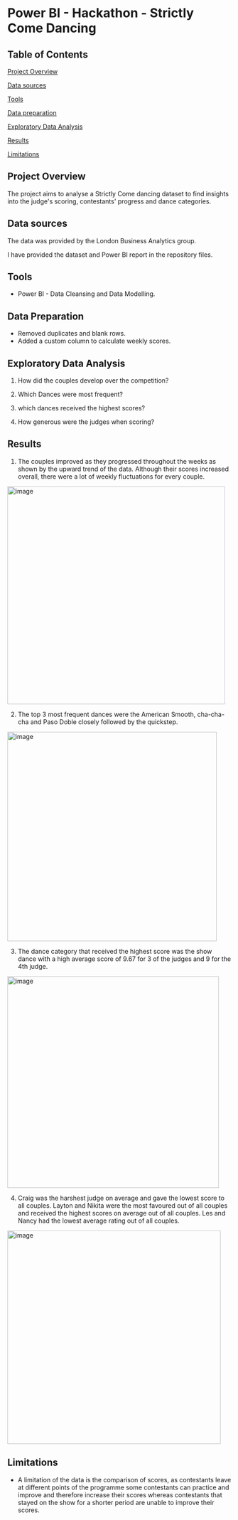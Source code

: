 # Power BI - Hackathon - Strictly Come Dancing 

## Table of Contents 
[Project Overview](#project-overview)

[Data sources](#data-sources)

[Tools](#tools)

[Data preparation](#data-preparation)

[Exploratory Data Analysis](#exploratory-data-analysis)

[Results](#results)

[Limitations](#limitations)



## Project Overview 

The project aims to analyse a Strictly Come dancing dataset to find insights into the judge's scoring, contestants' progress and dance categories.

## Data sources

The data was provided by the London Business Analytics group.

I have provided the dataset and Power BI report in the repository files.


## Tools

- Power BI - Data Cleansing and Data Modelling. 

## Data Preparation 

- Removed duplicates and blank rows.
- Added a custom column to calculate weekly scores.

## Exploratory Data Analysis

1. How did the couples develop over the competition?

2. Which Dances were most frequent?  

3. which dances received the highest scores?

3. How generous were the judges when scoring?


## Results
1. The couples improved as they progressed throughout the weeks as shown by the upward trend of the data. Although their scores increased overall, there were a lot of weekly fluctuations for every couple.
<img width="490" alt="image" src="https://github.com/Kaeto-nwk/Strictly-Come-Dancing/assets/150389314/ab25aa5e-d2a9-40fe-a4b1-d7662ceb22dd">

2. The top 3 most frequent dances were the American Smooth, cha-cha-cha and Paso Doble closely followed by the quickstep.
<img width="471" alt="image" src="https://github.com/Kaeto-nwk/Strictly-Come-Dancing/assets/150389314/39f5459f-f6df-40c1-a1f8-2ddfb4d1a006">

3. The dance category that received the highest score was the show dance with a high average score of 9.67 for 3 of the judges and 9 for the 4th judge.
<img width="476" alt="image" src="https://github.com/Kaeto-nwk/Strictly-Come-Dancing/assets/150389314/9534d7ca-9746-42f6-a234-20b1b764bd5f">

4. Craig was the harshest judge on average and gave the lowest score to all couples.
Layton and Nikita were the most favoured out of all couples and received the highest scores on average out of all couples. Les and Nancy had the lowest average rating out of all couples.
<img width="480" alt="image" src="https://github.com/Kaeto-nwk/Strictly-Come-Dancing/assets/150389314/004cfe6e-7cd0-44a2-aa82-5917d74e09a5">



## Limitations 
- A limitation of the data is the comparison of scores, as contestants leave at different points of the programme some contestants can practice and improve and therefore increase their scores whereas contestants that stayed on the show for a shorter period are unable to improve their scores.
